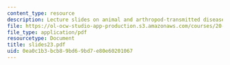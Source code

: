 ```yaml
---
content_type: resource
description: Lecture slides on animal and arthropod-transmitted diseases.
file: https://ol-ocw-studio-app-production.s3.amazonaws.com/courses/20-106j-systems-microbiology-fall-2006/0ea0c1b3bcb89bd69bd7e80e60201067_slides23.pdf
file_type: application/pdf
resourcetype: Document
title: slides23.pdf
uid: 0ea0c1b3-bcb8-9bd6-9bd7-e80e60201067
---
```

